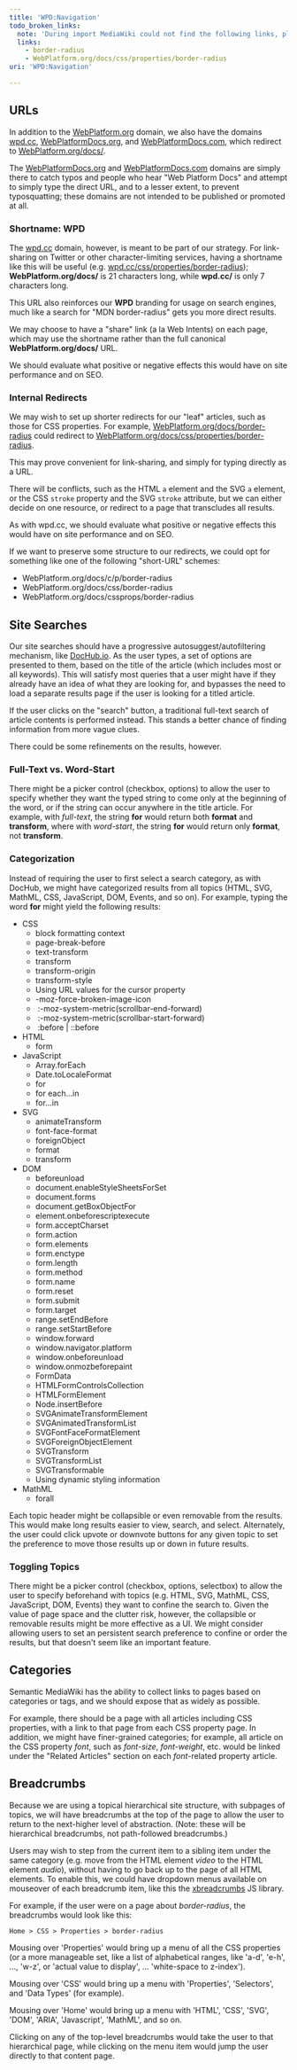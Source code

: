 ```yaml
---
title: 'WPD:Navigation'
todo_broken_links:
  note: 'During import MediaWiki could not find the following links, please fix and adjust this list.'
  links:
    - border-radius
    - WebPlatform.org/docs/css/properties/border-radius
uri: 'WPD:Navigation'

---
```

## URLs

In addition to the [WebPlatform.org](http://webplatform.org) domain, we also have the domains [wpd.cc](http://wpd.cc), [WebPlatformDocs.org](http://webplatformdocs.org), and [WebPlatformDocs.com](http://webplatformdocs.com), which redirect to [WebPlatform.org/docs/](http://webplatform.org/docs/).

The [WebPlatformDocs.org](http://webplatformdocs.org) and [WebPlatformDocs.com](http://webplatformdocs.com) domains are simply there to catch typos and people who hear "Web Platform Docs" and attempt to simply type the direct URL, and to a lesser extent, to prevent typosquatting; these domains are not intended to be published or promoted at all.

### Shortname: WPD

The [wpd.cc](http://wpd.cc) domain, however, is meant to be part of our strategy. For link-sharing on Twitter or other character-limiting services, having a shortname like this will be useful (e.g. [wpd.cc/css/properties/border-radius](http://wpd.cc/css/properties/border-radius)); **WebPlatform.org/docs/** is 21 characters long, while **wpd.cc/** is only 7 characters long.

This URL also reinforces our **WPD** branding for usage on search engines, much like a search for "MDN border-radius" gets you more direct results.

We may choose to have a "share" link (a la Web Intents) on each page, which may use the shortname rather than the full canonical **WebPlatform.org/docs/** URL.

We should evaluate what positive or negative effects this would have on site performance and on SEO.

### Internal Redirects

We may wish to set up shorter redirects for our "leaf" articles, such as those for CSS properties. For example, [WebPlatform.org/docs/border-radius](/w/index.php?title=border-radius&action=edit&redlink=1) could redirect to [WebPlatform.org/docs/css/properties/border-radius](/w/index.php?title=WebPlatform.org/docs/css/properties/border-radius&action=edit&redlink=1).

This may prove convenient for link-sharing, and simply for typing directly as a URL.

There will be conflicts, such as the HTML `a` element and the SVG `a` element, or the CSS `stroke` property and the SVG `stroke` attribute, but we can either decide on one resource, or redirect to a page that transcludes all results.

As with wpd.cc, we should evaluate what positive or negative effects this would have on site performance and on SEO.

If we want to preserve some structure to our redirects, we could opt for something like one of the following "short-URL" schemes:

-   WebPlatform.org/docs/c/p/border-radius
-   WebPlatform.org/docs/css/border-radius
-   WebPlatform.org/docs/cssprops/border-radius

## Site Searches

Our site searches should have a progressive autosuggest/autofiltering mechanism, like [DocHub.io](http://dochub.io/). As the user types, a set of options are presented to them, based on the title of the article (which includes most or all keywords). This will satisfy most queries that a user might have if they already have an idea of what they are looking for, and bypasses the need to load a separate results page if the user is looking for a titled article.

If the user clicks on the "search" button, a traditional full-text search of article contents is performed instead. This stands a better chance of finding information from more vague clues.

There could be some refinements on the results, however.

### Full-Text vs. Word-Start

There might be a picker control (checkbox, options) to allow the user to specify whether they want the typed string to come only at the beginning of the word, or if the string can occur anywhere in the title article. For example, with *full-text*, the string **for** would return both **format** and **transform**, where with *word-start*, the string **for** would return only **format**, not **transform**.

### Categorization

Instead of requiring the user to first select a search category, as with DocHub, we might have categorized results from all topics (HTML, SVG, MathML, CSS, JavaScript, DOM, Events, and so on). For example, typing the word **for** might yield the following results:

-   CSS
    -   block formatting context
    -   page-break-before
    -   text-transform
    -   transform
    -   transform-origin
    -   transform-style
    -   Using URL values for the cursor property
    -   -moz-force-broken-image-icon
    -    :-moz-system-metric(scrollbar-end-forward)
    -    :-moz-system-metric(scrollbar-start-forward)
    -    :before | ::before
-   HTML
    -   form
-   JavaScript
    -   Array.forEach
    -   Date.toLocaleFormat
    -   for
    -   for each...in
    -   for...in
-   SVG
    -   animateTransform
    -   font-face-format
    -   foreignObject
    -   format
    -   transform
-   DOM
    -   beforeunload
    -   document.enableStyleSheetsForSet
    -   document.forms
    -   document.getBoxObjectFor
    -   element.onbeforescriptexecute
    -   form.acceptCharset
    -   form.action
    -   form.elements
    -   form.enctype
    -   form.length
    -   form.method
    -   form.name
    -   form.reset
    -   form.submit
    -   form.target
    -   range.setEndBefore
    -   range.setStartBefore
    -   window.forward
    -   window.navigator.platform
    -   window.onbeforeunload
    -   window.onmozbeforepaint
    -   FormData
    -   HTMLFormControlsCollection
    -   HTMLFormElement
    -   Node.insertBefore
    -   SVGAnimateTransformElement
    -   SVGAnimatedTransformList
    -   SVGFontFaceFormatElement
    -   SVGForeignObjectElement
    -   SVGTransform
    -   SVGTransformList
    -   SVGTransformable
    -   Using dynamic styling information
-   MathML
    -   forall

Each topic header might be collapsible or even removable from the results. This would make long results easier to view, search, and select. Alternately, the user could click upvote or downvote buttons for any given topic to set the preference to move those results up or down in future results.

### Toggling Topics

There might be a picker control (checkbox, options, selectbox) to allow the user to specify beforehand with topics (e.g. HTML, SVG, MathML, CSS, JavaScript, DOM, Events) they want to confine the search to. Given the value of page space and the clutter risk, however, the collapsible or removable results might be more effective as a UI. We might consider allowing users to set an persistent search preference to confine or order the results, but that doesn't seem like an important feature.

## Categories

Semantic MediaWiki has the ability to collect links to pages based on categories or tags, and we should expose that as widely as possible.

For example, there should be a page with all articles including CSS properties, with a link to that page from each CSS property page. In addition, we might have finer-grained categories; for example, all article on the CSS property *font*, such as *font-size*, *font-weight*, etc. would be linked under the "Related Articles" section on each *font*-related property article.

## Breadcrumbs

Because we are using a topical hierarchical site structure, with subpages of topics, we will have breadcrumbs at the top of the page to allow the user to return to the next-higher level of abstraction. (Note: these will be hierarchical breadcrumbs, not path-followed breadcrumbs.)

Users may wish to step from the current item to a sibling item under the same category (e.g. move from the HTML element *video* to the HTML element *audio*), without having to go back up to the page of all HTML elements. To enable this, we could have dropdown menus available on mouseover of each breadcrumb item, like this the [xbreadcrumbs](http://www.ajaxblender.com/script-sources/xbreadcrumbs/demo/index.html) JS library.

For example, if the user were on a page about *border-radius*, the breadcrumbs would look like this:

    Home > CSS > Properties > border-radius

Mousing over 'Properties' would bring up a menu of all the CSS properties (or a more manageable set, like a list of alphabetical ranges, like 'a-d', 'e-h', ..., 'w-z', or 'actual value to display', ... 'white-space to z-index').

Mousing over 'CSS' would bring up a menu with 'Properties', 'Selectors', and 'Data Types' (for example).

Mousing over 'Home' would bring up a menu with 'HTML', 'CSS', 'SVG', 'DOM', 'ARIA', 'Javascript', 'MathML', and so on.

Clicking on any of the top-level breadcrumbs would take the user to that hierarchical page, while clicking on the menu item would jump the user directly to that content page.
